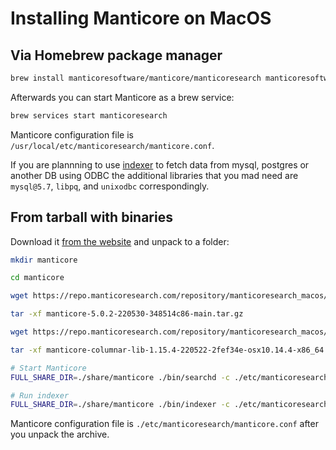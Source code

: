 # Installing Manticore on MacOS

## Via Homebrew package manager

```bash
brew install manticoresoftware/manticore/manticoresearch manticoresoftware/manticore/manticore-extra
```

Afterwards you can start Manticore as a brew service:

```bash
brew services start manticoresearch
```

Manticore configuration file is `/usr/local/etc/manticoresearch/manticore.conf`.

If you are plannning to use [indexer](../Creating_a_table/Local_tables/Plain_table.md) to fetch data from mysql, postgres or another DB using ODBC the additional libraries that you mad need are `mysql@5.7`, `libpq`, and `unixodbc` correspondingly.

## From tarball with binaries

Download it [from the website](https://manticoresearch.com/install/) and unpack to a folder:

```bash
mkdir manticore

cd manticore

wget https://repo.manticoresearch.com/repository/manticoresearch_macos/release/manticore-5.0.2-220530-348514c86-main.tar.gz

tar -xf manticore-5.0.2-220530-348514c86-main.tar.gz

wget https://repo.manticoresearch.com/repository/manticoresearch_macos/release/manticore-columnar-lib-1.15.4-220522-2fef34e-osx10.14.4-x86_64.tar.gz

tar -xf manticore-columnar-lib-1.15.4-220522-2fef34e-osx10.14.4-x86_64.tar.gz

# Start Manticore
FULL_SHARE_DIR=./share/manticore ./bin/searchd -c ./etc/manticoresearch/manticore.conf

# Run indexer
FULL_SHARE_DIR=./share/manticore ./bin/indexer -c ./etc/manticoresearch/manticore.conf
```

Manticore configuration file is `./etc/manticoresearch/manticore.conf` after you unpack the archive.
